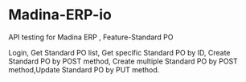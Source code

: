 # Madina-ERP-io
API testing for Madina ERP , Feature-Standard PO

Login, Get Standard PO list, Get specific Standard PO by ID, Create Standard PO by POST method,
Create multiple Standard PO by POST method,Update Standard PO by PUT method.
